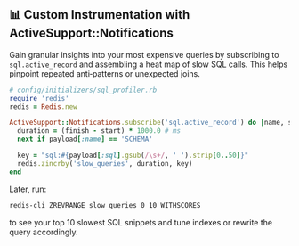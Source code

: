 ## 📊 Custom Instrumentation with ActiveSupport::Notifications

Gain granular insights into your most expensive queries by subscribing to `sql.active_record` and assembling a heat map of slow SQL calls. This helps pinpoint repeated anti‑patterns or unexpected joins.

```ruby
# config/initializers/sql_profiler.rb
require 'redis'
redis = Redis.new

ActiveSupport::Notifications.subscribe('sql.active_record') do |name, start, finish, id, payload|
  duration = (finish - start) * 1000.0 # ms
  next if payload[:name] == 'SCHEMA'

  key = "sql:#{payload[:sql].gsub(/\s+/, ' ').strip[0..50]}"
  redis.zincrby('slow_queries', duration, key)
end
```

Later, run:

```bash
redis-cli ZREVRANGE slow_queries 0 10 WITHSCORES
```

to see your top 10 slowest SQL snippets and tune indexes or rewrite the query accordingly.